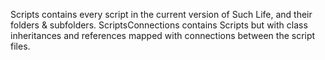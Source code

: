 Scripts contains every script in the current version of Such Life, and their folders & subfolders. ScriptsConnections contains Scripts but with class inheritances and references mapped with connections between the script files. 
